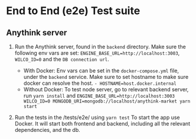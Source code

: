 # End to End (e2e) Test suite

## Anythink server
1. Run the Anythink server, found in the `backend` directory. Make sure the following env vars are set: `ENGINE_BASE_URL=http://localhost:3003`, `WILCO_ID=0` and the `DB connection url`.
   * With Docker: Env vars can be set in the `docker-compose.yml` file, under the `backend` service. Make sure to set hostname to make sure docker can resolve the host. `- HOSTNAME=host.docker.internal`
   * Without Docker: To test node server, go to relevant backend server,  run ```yarn install``` and `ENGINE_BASE_URL=http://localhost:3003 WILCO_ID=0 MONGODB_URI=mongodb://localhost/anythink-market yarn start`
2. Run the tests in the /tests/e2e/ using `yarn test`
   To start the app use Docker. It will start both frontend and backend, including all the relevant dependencies, and the db.

   ####
